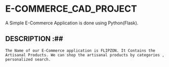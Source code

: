# E-COMMERCE_CAD_PROJECT
A Simple E-Commerce Application is done using Python(Flask).

## DESCRIPTION :##
	The Name of our E-Commerce application is FLIPZON. It Contains the Artisanal Products. We can shop the artisanal products by categories , personalized search. 
